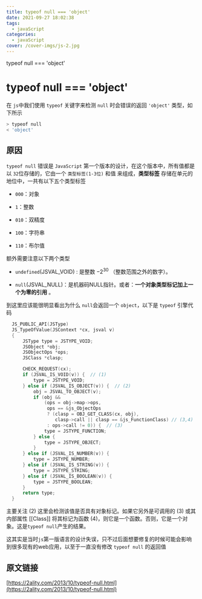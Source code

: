 ```yaml
---
title: typeof null === 'object'
date: 2021-09-27 18:02:38
tags:
  - javaScript
categories:
  - javaScript
cover: /cover-imgs/js-2.jpg
---
```


typeof null === 'object'

<!-- more -->
# typeof null === 'object'

在 `js`中我们使用 `typeof` 关键字来检测 `null` 时会错误的返回 `'object'` 类型，如下所示

```Bash
> typeof null
< 'object'
```



## 原因

`typeof null` 错误是 `JavaScript` 第一个版本的设计，在这个版本中，所有值都是以 `32`位存储的，它由一个 `类型标签(1-3位)` 和值 来组成，**类型标签** 存储在单元的地位中，一共有以下五个类型标签

- `000`：对象

- `1`：整数

- `010`：双精度

- `100`：字符串

- `110`：布尔值


额外需要注意以下两个类型

- `undefined`(JSVAL_VOID) : 是整数 $−2^{30}$ （整数范围之外的数字）。

- `null`(JSVAL_NULL)：是机器码NULL指针。或者：**一个对象类型标记加上一个为零的引用** 。

到这里应该能很明显看出为什么 `null`会返回一个 `object`，以下是 `typeof` 引擎代码

```C
  JS_PUBLIC_API(JSType)
  JS_TypeOfValue(JSContext *cx, jsval v)
  {
      JSType type = JSTYPE_VOID;
      JSObject *obj;
      JSObjectOps *ops;
      JSClass *clasp;

      CHECK_REQUEST(cx);
      if (JSVAL_IS_VOID(v)) {  // (1)
          type = JSTYPE_VOID;
      } else if (JSVAL_IS_OBJECT(v)) {  // (2)
          obj = JSVAL_TO_OBJECT(v);
          if (obj &&
              (ops = obj->map->ops,
               ops == &js_ObjectOps
               ? (clasp = OBJ_GET_CLASS(cx, obj),
                  clasp->call || clasp == &js_FunctionClass) // (3,4)
               : ops->call != 0)) {  // (3)
              type = JSTYPE_FUNCTION;
          } else {
              type = JSTYPE_OBJECT;
          }
      } else if (JSVAL_IS_NUMBER(v)) {
          type = JSTYPE_NUMBER;
      } else if (JSVAL_IS_STRING(v)) {
          type = JSTYPE_STRING;
      } else if (JSVAL_IS_BOOLEAN(v)) {
          type = JSTYPE_BOOLEAN;
      }
      return type;
  }
```



主要关注 (2) 这里会检测该值是否具有对象标记。如果它另外是可调用的 (3) 或其内部属性 [[Class]] 将其标记为函数 (4)，则它是一个函数。否则，它是一个对象。这是`typeof null`产生的结果。


这其实是当时`js`第一版语言的设计失误，只不过后面想要修复的时候可能会影响到很多现有的web应用，以至于一直没有修改 `typeof null` 的返回值


## 原文链接

[https://2ality.com/2013/10/typeof-null.html](https://2ality.com/2013/10/typeof-null.html)


